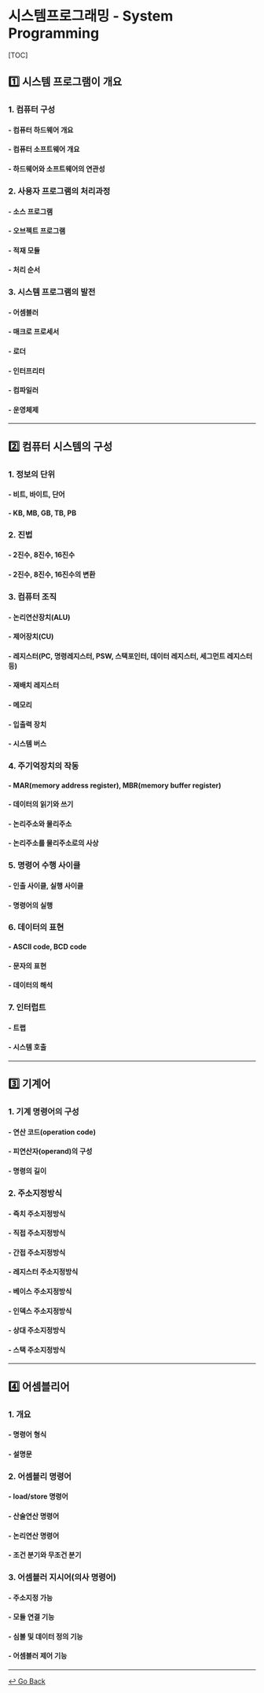 # 시스템프로그래밍 - System Programming

[TOC]

## :one: 시스템 프로그램이 개요

### 1. 컴퓨터 구성

#### - 컴퓨터 하드웨어 개요

#### - 컴퓨터 소프트웨어 개요

#### - 하드웨어와 소프트웨어의 연관성

### 2. 사용자 프로그램의 처리과정

#### - 소스 프로그램

#### - 오브젝트 프로그램

#### - 적재 모듈

#### - 처리 순서

### 3. 시스템 프로그램의 발전

#### - 어셈블러

#### - 매크로 프로세서

#### - 로더

#### - 인터프리터

#### - 컴파일러

#### - 운영체제

---

## :two: 컴퓨터 시스템의 구성

### 1. 정보의 단위

#### - 비트, 바이트, 단어

#### - KB, MB, GB, TB, PB

### 2. 진법

#### - 2진수, 8진수, 16진수

#### - 2진수, 8진수, 16진수의 변환

### 3. 컴퓨터 조직

#### - 논리연산장치(ALU)

#### - 제어장치(CU)

#### - 레지스터(PC, 명령레지스터, PSW, 스택포인터, 데이터 레지스터, 세그먼트 레지스터 등)

#### - 재배치 레지스터

#### - 메모리

#### - 입출력 장치

#### - 시스템 버스

### 4. 주기억장치의 작동

#### - MAR(memory address register), MBR(memory buffer register)

#### - 데이터의 읽기와 쓰기

#### - 논리주소와 물리주소

#### - 논리주소를 물리주소로의 사상

### 5. 명령어 수행 사이클

#### - 인출 사이클, 실행 사이클

#### - 명령어의 실행

### 6. 데이터의 표현

#### - ASCII code, BCD code

#### - 문자의 표현

#### - 데이터의 해석

### 7. 인터럽트

#### - 트랩

#### - 시스템 호출

---

## :three: 기계어

### 1. 기계 명령어의 구성

#### - 연산 코드(operation code)

#### - 피연산자(operand)의 구성

#### - 명령의 길이

### 2. 주소지정방식

#### - 즉치 주소지정방식

#### - 직접 주소지정방식

#### - 간접 주소지정방식

#### - 레지스터 주소지정방식

#### - 베이스 주소지정방식

#### - 인덱스 주소지정방식

#### - 상대 주소지정방식

#### - 스택 주소지정방식

----

## :four: 어셈블리어

### 1. 개요

#### - 명령어 형식

#### - 설명문

### 2. 어셈블리 명령어

#### - load/store 명령어

#### - 산술연산 명령어

#### - 논리연산 명령어

#### - 조건 분기와 무조건 분기

### 3. 어셈블러 지시어(의사 명령어)

#### - 주소지정 가능

#### - 모듈 연결 기능

#### - 심볼 및 데이터 정의 기능

#### - 어셈블러 제어 기능

---



[↩️ Go Back](https://github.com/lisy0123/CS_Bachelors_Degree_Examination_for_Self-Education)